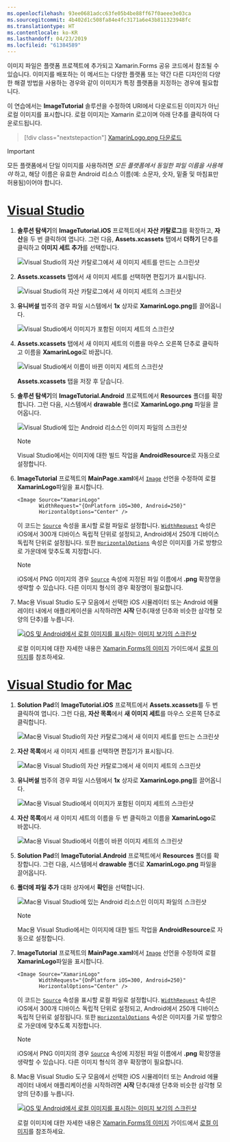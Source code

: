 ```yaml
---
ms.openlocfilehash: 93ee0681adcc63fe05b4be88ff67f0aeee3e03ca
ms.sourcegitcommit: 4b402d1c508fa84e4fc3171a6e43b811323948fc
ms.translationtype: HT
ms.contentlocale: ko-KR
ms.lasthandoff: 04/23/2019
ms.locfileid: "61384589"
---
```

이미지 파일은 플랫폼 프로젝트에 추가되고 Xamarin.Forms 공유 코드에서 참조될 수 있습니다. 이미지를 배포하는 이 메서드는 다양한 플랫폼 또는 약간 다른 디자인의 다양한 해결 방법을 사용하는 경우와 같이 이미지가 특정 플랫폼을 지정하는 경우에 필요합니다.

이 연습에서는 **ImageTutorial** 솔루션을 수정하여 URI에서 다운로드된 이미지가 아닌 로컬 이미지를 표시합니다. 로컬 이미지는 Xamarin 로고이며 아래 단추를 클릭하여 다운로드됩니다.

> [!div class="nextstepaction"]
> [XamarinLogo.png 다운로드](https://raw.githubusercontent.com/xamarin/xamarin-forms-samples/master/UserInterface/PlatformSpecifics/Droid/Resources/drawable/XamarinLogo.png)

> [!IMPORTANT]
> 모든 플랫폼에서 단일 이미지를 사용하려면 *모든 플랫폼에서 동일한 파일 이름을 사용해야* 하고, 해당 이름은 유효한 Android 리소스 이름(예: 소문자, 숫자, 밑줄 및 마침표만 허용됨)이어야 합니다.

# <a name="visual-studiotabvswin"></a>[Visual Studio](#tab/vswin)

1. **솔루션 탐색기**의 **ImageTutorial.iOS** 프로젝트에서 **자산 카탈로그**를 확장하고, **자산**을 두 번 클릭하여 엽니다. 그런 다음, **Assets.xcassets** 탭에서 **더하기** 단추를 클릭하고 **이미지 세트 추가**를 선택합니다.

    ![Visual Studio의 자산 카탈로그에서 새 이미지 세트를 만드는 스크린샷](../images/vs/new-image-set.png "새 자산 카탈로그 이미지 세트")

1. **Assets.xcassets** 탭에서 새 이미지 세트를 선택하면 편집기가 표시됩니다.

    ![Visual Studio의 자산 카탈로그에서 새 이미지 세트의 스크린샷](../images/vs/new-image-set-editor.png "자산 카탈로그 세트 편집기")

1. **유니버설** 범주의 경우 파일 시스템에서 **1x** 상자로 **XamarinLogo.png**를 끌어옵니다.

    ![Visual Studio에서 이미지가 포함된 이미지 세트의 스크린샷](../images/vs/image-set-with-image.png "이미지가 포함된 이미지 세트")

1. **Assets.xcassets** 탭에서 새 이미지 세트의 이름을 마우스 오른쪽 단추로 클릭하고 이름을 **XamarinLogo**로 바꿉니다.

    ![Visual Studio에서 이름이 바뀐 이미지 세트의 스크린샷](../images/vs/rename-image-set.png "이미지 세트 이름 변경")

    **Assets.xcassets** 탭을 저장 후 닫습니다.

1. **솔루션 탐색기**의 **ImageTutorial.Android** 프로젝트에서 **Resources** 폴더를 확장합니다. 그런 다음, 시스템에서 **drawable** 폴더로 **XamarinLogo.png** 파일을 끌어옵니다.

    ![Visual Studio에 있는 Android 리소스인 이미지 파일의 스크린샷](../images/vs/android-resource.png "Android 리소스 폴더에 있는 로컬 이미지 파일")

    > [!NOTE]
    > Visual Studio에서는 이미지에 대한 빌드 작업을 **AndroidResource**로 자동으로 설정합니다.

1. **ImageTutorial** 프로젝트의 **MainPage.xaml**에서 [`Image`](xref:Xamarin.Forms.Editor) 선언을 수정하여 로컬 **XamarinLogo**파일을 표시합니다.

    ```xaml
    <Image Source="XamarinLogo"
           WidthRequest="{OnPlatform iOS=300, Android=250}"
           HorizontalOptions="Center" />
    ```

    이 코드는 [`Source`](xref:Xamarin.Forms.Image.Source) 속성을 표시할 로컬 파일로 설정합니다. [`WidthRequest`](xref:Xamarin.Forms.VisualElement.WidthRequest) 속성은 iOS에서 300개 디바이스 독립적 단위로 설정되고, Android에서 250개 디바이스 독립적 단위로 설정됩니다. 또한 [`HorizontalOptions`](xref:Xamarin.Forms.View.HorizontalOptions) 속성은 이미지를 가로 방향으로 가운데에 맞추도록 지정합니다.

    > [!NOTE]
    > iOS에서 PNG 이미지의 경우 [`Source`](xref:Xamarin.Forms.Image.Source) 속성에 지정된 파일 이름에서 **.png** 확장명을 생략할 수 있습니다. 다른 이미지 형식의 경우 확장명이 필요합니다.

1. Mac용 Visual Studio 도구 모음에서 선택한 iOS 시뮬레이터 또는 Android 에뮬레이터 내에서 애플리케이션을 시작하려면 **시작** 단추(재생 단추와 비슷한 삼각형 모양의 단추)를 누릅니다.

    [![iOS 및 Android에서 로컬 이미지를 표시하는 이미지 보기의 스크린샷](../images/local-file.png "로컬 이미지를 표시하는 이미지 보기")](../images/local-file-large.png#lightbox "로컬 이미지를 표시하는 이미지 보기")

    로컬 이미지에 대한 자세한 내용은 [Xamarin.Forms의 이미지](~/xamarin-forms/user-interface/images.md) 가이드에서 [로컬 이미지](~/xamarin-forms/user-interface/images.md#local-images)를 참조하세요.

# <a name="visual-studio-for-mactabvsmac"></a>[Visual Studio for Mac](#tab/vsmac)

1. **Solution Pad**의 **ImageTutorial.iOS** 프로젝트에서 **Assets.xcassets**를 두 번 클릭하여 엽니다. 그런 다음, **자산 목록**에서 **새 이미지 세트**를 마우스 오른쪽 단추로 클릭합니다.

    ![Mac용 Visual Studio의 자산 카탈로그에서 새 이미지 세트를 만드는 스크린샷](../images/vsmac/new-image-set.png "새 자산 카탈로그 이미지 세트")

1. **자산 목록**에서 새 이미지 세트를 선택하면 편집기가 표시됩니다.

    ![Mac용 Visual Studio의 자산 카탈로그에서 새 이미지 세트의 스크린샷](../images/vsmac/new-image-set-editor.png "자산 카탈로그 세트 편집기")

1. **유니버설** 범주의 경우 파일 시스템에서 **1x** 상자로 **XamarinLogo.png**를 끌어옵니다.

    ![Mac용 Visual Studio에서 이미지가 포함된 이미지 세트의 스크린샷](../images/vsmac/image-set-with-image.png "이미지가 포함된 이미지 세트")

1. **자산 목록**에서 새 이미지 세트의 이름을 두 번 클릭하고 이름을 **XamarinLogo**로 바꿉니다.

    ![Mac용 Visual Studio에서 이름이 바뀐 이미지 세트의 스크린샷](../images/vsmac/rename-image-set.png "이미지 세트 이름 변경")

1. **Solution Pad**의 **ImageTutorial.Android** 프로젝트에서 **Resources** 폴더를 확장합니다. 그런 다음, 시스템에서 **drawable** 폴더로 **XamarinLogo.png** 파일을 끌어옵니다.

1. **폴더에 파일 추가** 대화 상자에서 **확인**을 선택합니다.

    ![Mac용 Visual Studio에 있는 Android 리소스인 이미지 파일의 스크린샷](../images/vsmac/android-resource.png "Android 리소스 폴더에 있는 로컬 이미지 파일")

    > [!NOTE]
    > Mac용 Visual Studio에서는 이미지에 대한 빌드 작업을 **AndroidResource**로 자동으로 설정합니다.

1. **ImageTutorial** 프로젝트의 **MainPage.xaml**에서 [`Image`](xref:Xamarin.Forms.Editor) 선언을 수정하여 로컬 **XamarinLogo**파일을 표시합니다.

    ```xaml
    <Image Source="XamarinLogo"
           WidthRequest="{OnPlatform iOS=300, Android=250}"
           HorizontalOptions="Center" />
    ```

    이 코드는 [`Source`](xref:Xamarin.Forms.Image.Source) 속성을 표시할 로컬 파일로 설정합니다. [`WidthRequest`](xref:Xamarin.Forms.VisualElement.WidthRequest) 속성은 iOS에서 300개 디바이스 독립적 단위로 설정되고, Android에서 250개 디바이스 독립적 단위로 설정됩니다. 또한 [`HorizontalOptions`](xref:Xamarin.Forms.View.HorizontalOptions) 속성은 이미지를 가로 방향으로 가운데에 맞추도록 지정합니다.

    > [!NOTE]
    > iOS에서 PNG 이미지의 경우 [`Source`](xref:Xamarin.Forms.Image.Source) 속성에 지정된 파일 이름에서 **.png** 확장명을 생략할 수 있습니다. 다른 이미지 형식의 경우 확장명이 필요합니다.

1. Mac용 Visual Studio 도구 모음에서 선택한 iOS 시뮬레이터 또는 Android 에뮬레이터 내에서 애플리케이션을 시작하려면 **시작** 단추(재생 단추와 비슷한 삼각형 모양의 단추)를 누릅니다.

    [![iOS 및 Android에서 로컬 이미지를 표시하는 이미지 보기의 스크린샷](../images/local-file.png "로컬 이미지를 표시하는 이미지 보기")](../images/local-file-large.png#lightbox "로컬 이미지를 표시하는 이미지 보기")

    로컬 이미지에 대한 자세한 내용은 [Xamarin.Forms의 이미지](~/xamarin-forms/user-interface/images.md) 가이드에서 [로컬 이미지](~/xamarin-forms/user-interface/images.md#local-images)를 참조하세요.
